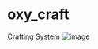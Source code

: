 # oxy_craft

Crafting System
![image](https://user-images.githubusercontent.com/69449240/189988856-09b64dc0-63fe-4408-bbe0-f6aeb4ef210b.png)
